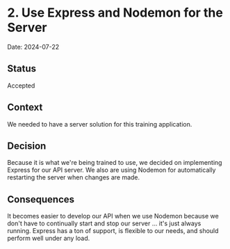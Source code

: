 # 2. Use Express and Nodemon for the Server

Date: 2024-07-22

## Status

Accepted

## Context

We needed to have a server solution for this training application.

## Decision

Because it is what we're being trained to use, we decided on implementing Express for our API server. We also are using Nodemon for automatically restarting the server when changes are made.

## Consequences

It becomes easier to develop our API when we use Nodemon because we don't have to continually start and stop our server ... it's just always running. Express has a ton of support, is flexible to our needs, and should perform well under any load.
